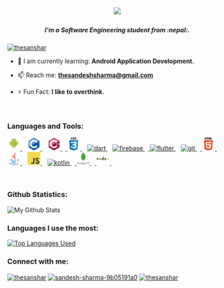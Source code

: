 

<h1 align="center">
  <a href="https://sandesh-sharma.github.io/">
    <img src="https://readme-typing-svg.herokuapp.com?color=00B4AB&size=26&center=true&vCenter=true&width=900&lines=Hi%2C+I+am+Sandesh+Sharma.">
  </a>
</h1>
<h5 align="center">I'm a Software Engineering student from :nepal:.</h5>



<p align="left"> <a href="https://twitter.com/thesanshar" target="blank"><img src="https://img.shields.io/twitter/follow/thesanshar?logo=twitter&style=for-the-badge" alt="thesanshar" /></a> </p>

- 🌱 I am currently learning: **Android Application Development.**

- 📫  Reach me: **thesandeshsharma@gmail.com**

- ⚡ Fun Fact: **I like to overthink.**
 <p>&nbsp;</p>





<h3 align="left">Languages and Tools:</h3>
<p align="left"> <a href="https://developer.android.com" target="_blank"> <img src="https://raw.githubusercontent.com/devicons/devicon/master/icons/android/android-original-wordmark.svg" alt="android" width="30" height="30"/> </a>&nbsp;&nbsp; <a href="https://www.cprogramming.com/" target="_blank"> <img src="https://raw.githubusercontent.com/devicons/devicon/master/icons/c/c-original.svg" alt="c" width="30" height="30"/> </a>&nbsp;&nbsp; <a href="https://www.w3schools.com/cpp/" target="_blank"> <img src="https://raw.githubusercontent.com/devicons/devicon/master/icons/cplusplus/cplusplus-original.svg" alt="cplusplus" width="30" height="30"/> </a> &nbsp;&nbsp;<a href="https://www.w3schools.com/css/" target="_blank"> <img src="https://raw.githubusercontent.com/devicons/devicon/master/icons/css3/css3-original-wordmark.svg" alt="css3" width="30" height="30"/> </a>&nbsp;&nbsp; <a href="https://dart.dev" target="_blank"> <img src="https://www.vectorlogo.zone/logos/dartlang/dartlang-icon.svg" alt="dart" width="30" height="30"/> </a>&nbsp;&nbsp; <a href="https://firebase.google.com/" target="_blank"> <img src="https://www.vectorlogo.zone/logos/firebase/firebase-icon.svg" alt="firebase" width="30" height="30"/> </a> &nbsp;&nbsp;<a href="https://flutter.dev" target="_blank"> <img src="https://www.vectorlogo.zone/logos/flutterio/flutterio-icon.svg" alt="flutter" width="30" height="30"/> </a>&nbsp;&nbsp; <a href="https://git-scm.com/" target="_blank"> <img src="https://www.vectorlogo.zone/logos/git-scm/git-scm-icon.svg" alt="git" width="30" height="30"/> </a> &nbsp;&nbsp;<a href="https://www.w3.org/html/" target="_blank"> <img src="https://raw.githubusercontent.com/devicons/devicon/master/icons/html5/html5-original-wordmark.svg" alt="html5" width="30" height="30"/> </a> &nbsp;&nbsp;<a href="https://www.java.com" target="_blank"> <img src="https://raw.githubusercontent.com/devicons/devicon/master/icons/java/java-original.svg" alt="java" width="30" height="30"/> </a>&nbsp;&nbsp; <a href="https://developer.mozilla.org/en-US/docs/Web/JavaScript" target="_blank"> <img src="https://raw.githubusercontent.com/devicons/devicon/master/icons/javascript/javascript-original.svg" alt="javascript" width="30" height="30"/> </a>&nbsp;&nbsp; <a href="https://kotlinlang.org" target="_blank"> <img src="https://www.vectorlogo.zone/logos/kotlinlang/kotlinlang-icon.svg" alt="kotlin" width="30" height="30"/> </a> &nbsp;&nbsp;<a href="https://www.mongodb.com/" target="_blank"> <img src="https://raw.githubusercontent.com/devicons/devicon/master/icons/mongodb/mongodb-original-wordmark.svg" alt="mongodb" width="30" height="30"/> </a> &nbsp;&nbsp;<a href="https://nodejs.org" target="_blank"> <img src="https://raw.githubusercontent.com/devicons/devicon/master/icons/nodejs/nodejs-original-wordmark.svg" alt="nodejs" width="30" height="30"/> </a> &nbsp;&nbsp;</p>

<p>&nbsp;</p>


### Github Statistics:

![My Github Stats](https://github-readme-stats.vercel.app/api?username=sandesh-sharma&hide=contribs,prs&show_icons=true&theme=algolia)


### Languages I use the most:

[![Top Languages Used](https://github-readme-stats.vercel.app/api/top-langs/?username=sandesh-sharma&layout=compact&theme=algolia)](https://github.com/sandesh-sharma)


 




<h3 align="left">Connect with me:</h3>
<p align="left">
<a href="https://twitter.com/thesanshar" target="blank"><img align="center" src="https://raw.githubusercontent.com/rahuldkjain/github-profile-readme-generator/master/src/images/icons/Social/twitter.svg" alt="thesanshar" height="20" width="30" /></a>
<a href="https://linkedin.com/in/sandesh-sharma-9b05191a0" target="blank"><img align="center" src="https://raw.githubusercontent.com/rahuldkjain/github-profile-readme-generator/master/src/images/icons/Social/linked-in-alt.svg" alt="sandesh-sharma-9b05191a0" height="20" width="30" /></a>
<a href="https://instagram.com/thesanshar" target="blank"><img align="center" src="https://raw.githubusercontent.com/rahuldkjain/github-profile-readme-generator/master/src/images/icons/Social/instagram.svg" alt="thesanshar" height="20" width="30" /></a>
</p>
